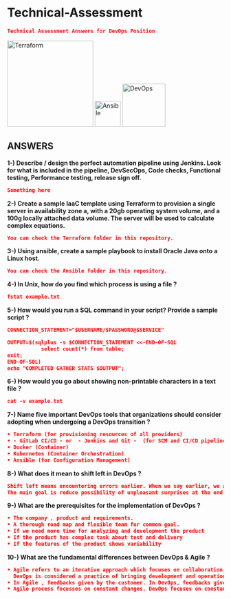 
# Technical-Assessment
```json
Technical Assessment Answers for DevOps Position
```
<div>
<img alt="Terraform" src="https://cdn.rawgit.com/hashicorp/terraform-website/master/content/source/assets/images/logo-hashicorp.svg" width="200px">
<img alt="Ansible" src="https://upload.wikimedia.org/wikipedia/commons/0/05/Ansible_Logo.png" width="60px">
<img alt="DevOps" src="https://dpsvdv74uwwos.cloudfront.net/statics/img/product-pages/devops.png" width="100px">
</div>


## ANSWERS
**1-) Describe / design the perfect automation pipeline using Jenkins. Look for what is included in the pipeline, DevSecOps, Code checks, Functional testing, Performance testing, release sign off.**

```json
Something here
```

**2-) Create a sample IaaC template using Terraform to provision a single server in availability zone a, with a 20gb operating system volume, and a 100g locally attached data volume. The server will be used to calculate complex equations.**
```json
You can check the Terraform folder in this repository.
```
**3-) Using ansible, create a sample playbook to install Oracle Java onto a Linux host.**
```json
You can check the Ansible folder in this repository.
```
**4-) In Unix, how do you find which process is using a file ?**
```json
fstat example.txt
```
**5-) How would you run a SQL command in your script? Provide a sample script ?**
```json
CONNECTION_STATEMENT="$USERNAME/$PASSWORD@$SERVICE"

OUTPUT=$(sqlplus -s $CONNECTION_STATEMENT <<-END-OF-SQL
           select count(*) from table;
exit;
END-OF-SQL)
echo "COMPLETED GATHER STATS $OUTPUT";
```
**6-) How would you go about showing non-printable characters in a text file ?**
```json
cat -v example.txt
```
**7-) Name five important DevOps tools that organizations should consider adopting when undergoing a DevOps transition ?**
```json
• Terraform (for provisioning resources of all providers)
• - GitLab CI/CD - or  - Jenkins and Git -  (for SCM and CI/CD pipelines)
• Docker (Container)
• Kubernetes (Container Orchestration)
• Ansible (for Configuration Management)
```
**8-) What does it mean to shift left in DevOps ?**
```json
Shift left means encountering errors earlier. When we say earlier, we are talking about the left side of SDLC. 
The main goal is reduce possibility of unpleasant surprises at the end of the development cycle. 
```
**9-) What are the prerequisites for the implementation of DevOps ?**
```json
• The company , product and requirements.
• A thorough road map and flexible team for common goal.
• If we need more time for analyzing and development the product
• If the product has complex task about test and delivery
• If the features of the product shows variability

```
**10-) What are the fundamental differences between DevOps & Agile ?**
```json
• Agile refers to an iterative approach which focuses on collaboration, customer feedback, and small, rapid releases. 
  DevOps is considered a practice of bringing development and operations teams together. 
• In Agile , feedbacks given by the customer. In DevOps, feedbacks given by internal team.
• Agile process focusses on constant changes. DevOps focuses on constant testing and delivery.
```

